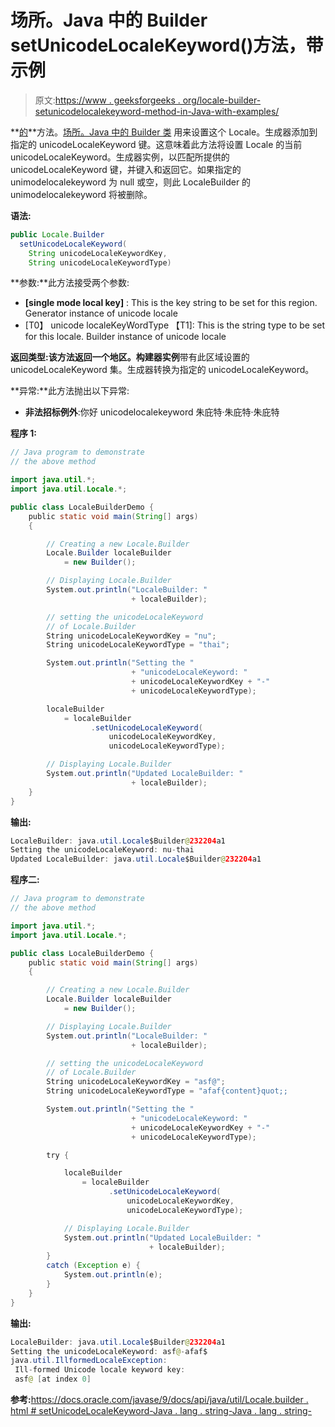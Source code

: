 # 场所。Java 中的 Builder setUnicodeLocaleKeyword()方法，带示例

> 原文:[https://www . geeksforgeeks . org/locale-builder-setunicodelocalekeyword-method-in-Java-with-examples/](https://www.geeksforgeeks.org/locale-builder-setunicodelocalekeyword-method-in-java-with-examples/)

**[的](https://www.geeksforgeeks.org/java-util-package-java/)**方法。[场所。Java 中的 Builder 类](https://www.geeksforgeeks.org/tag/java-locale-builder/) 用来设置这个 Locale。生成器添加到指定的 unicodeLocaleKeyword 键。这意味着此方法将设置 Locale 的当前 unicodeLocaleKeyword。生成器实例，以匹配所提供的 unicodeLocaleKeyword 键，并键入和返回它。如果指定的 unimodelocalekeyword 为 null 或空，则此 LocaleBuilder 的 unimodelocalekeyword 将被删除。

**语法:**

```java
public Locale.Builder
  setUnicodeLocaleKeyword(
    String unicodeLocaleKeywordKey, 
    String unicodeLocaleKeywordType)

```

**参数:**此方法接受两个参数:

*   **[single mode local key]** : This is the key string to be set for this region. Generator instance of unicode locale
*   [T0】 unicode localeKeyWordType 【T1]: This is the string type to be set for this locale. Builder instance of unicode locale

**返回类型:**该方法返回一个**地区。构建器实例**带有此区域设置的 unicodeLocaleKeyword 集。生成器转换为指定的 unicodeLocaleKeyword。

**异常:**此方法抛出以下异常:

*   **非法招标例外**:你好 unicodelocalekeyword 朱庇特·朱庇特·朱庇特

**程序 1:**

```java
// Java program to demonstrate
// the above method

import java.util.*;
import java.util.Locale.*;

public class LocaleBuilderDemo {
    public static void main(String[] args)
    {

        // Creating a new Locale.Builder
        Locale.Builder localeBuilder
            = new Builder();

        // Displaying Locale.Builder
        System.out.println("LocaleBuilder: "
                           + localeBuilder);

        // setting the unicodeLocaleKeyword
        // of Locale.Builder
        String unicodeLocaleKeywordKey = "nu";
        String unicodeLocaleKeywordType = "thai";

        System.out.println("Setting the "
                           + "unicodeLocaleKeyword: "
                           + unicodeLocaleKeywordKey + "-"
                           + unicodeLocaleKeywordType);

        localeBuilder
            = localeBuilder
                  .setUnicodeLocaleKeyword(
                      unicodeLocaleKeywordKey,
                      unicodeLocaleKeywordType);

        // Displaying Locale.Builder
        System.out.println("Updated LocaleBuilder: "
                           + localeBuilder);
    }
}
```

**输出:**

```java
LocaleBuilder: java.util.Locale$Builder@232204a1
Setting the unicodeLocaleKeyword: nu-thai
Updated LocaleBuilder: java.util.Locale$Builder@232204a1

```

**程序二:**

```java
// Java program to demonstrate
// the above method

import java.util.*;
import java.util.Locale.*;

public class LocaleBuilderDemo {
    public static void main(String[] args)
    {

        // Creating a new Locale.Builder
        Locale.Builder localeBuilder
            = new Builder();

        // Displaying Locale.Builder
        System.out.println("LocaleBuilder: "
                           + localeBuilder);

        // setting the unicodeLocaleKeyword
        // of Locale.Builder
        String unicodeLocaleKeywordKey = "asf@";
        String unicodeLocaleKeywordType = "afaf{content}quot;;

        System.out.println("Setting the "
                           + "unicodeLocaleKeyword: "
                           + unicodeLocaleKeywordKey + "-"
                           + unicodeLocaleKeywordType);

        try {

            localeBuilder
                = localeBuilder
                      .setUnicodeLocaleKeyword(
                          unicodeLocaleKeywordKey,
                          unicodeLocaleKeywordType);

            // Displaying Locale.Builder
            System.out.println("Updated LocaleBuilder: "
                               + localeBuilder);
        }
        catch (Exception e) {
            System.out.println(e);
        }
    }
}
```

**输出:**

```java
LocaleBuilder: java.util.Locale$Builder@232204a1
Setting the unicodeLocaleKeyword: asf@-afaf$
java.util.IllformedLocaleException:
 Ill-formed Unicode locale keyword key:
 asf@ [at index 0]

```

**参考:**[https://docs.oracle.com/javase/9/docs/api/java/util/Locale.builder . html # setUnicodeLocaleKeyword-Java . lang . string-Java . lang . string-](https://docs.oracle.com/javase/9/docs/api/java/util/Locale.Builder.html#setUnicodeLocaleKeyword-java.lang.String-java.lang.String-)